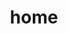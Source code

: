 ---
title: home
# layout: coming-soon

tags:
- machine learning
- artificial discussions
- data science
- cognitive science
- data visualization
- time series analysis

menu:
  main:
    name: Home
    weight: 1
---